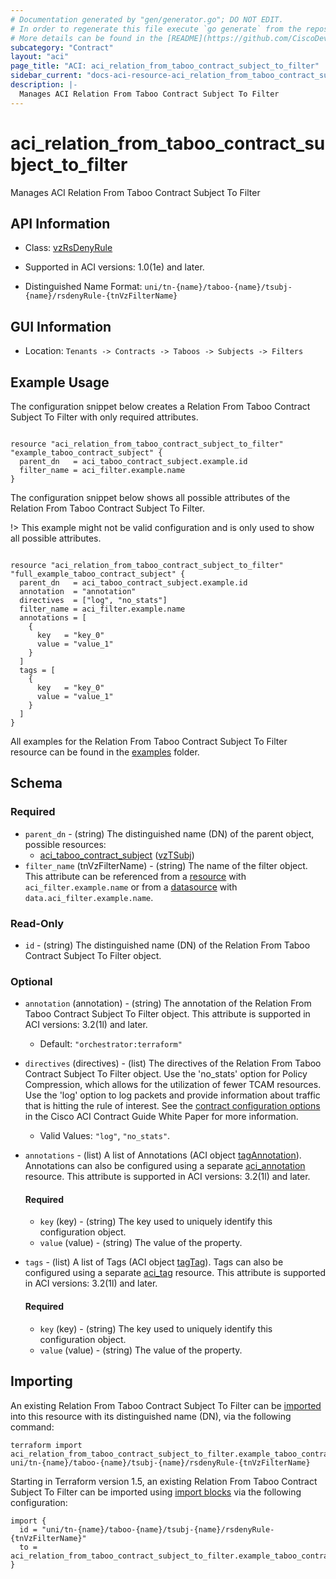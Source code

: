 ```yaml
---
# Documentation generated by "gen/generator.go"; DO NOT EDIT.
# In order to regenerate this file execute `go generate` from the repository root.
# More details can be found in the [README](https://github.com/CiscoDevNet/terraform-provider-aci/blob/master/README.md).
subcategory: "Contract"
layout: "aci"
page_title: "ACI: aci_relation_from_taboo_contract_subject_to_filter"
sidebar_current: "docs-aci-resource-aci_relation_from_taboo_contract_subject_to_filter"
description: |-
  Manages ACI Relation From Taboo Contract Subject To Filter
---
```


# aci_relation_from_taboo_contract_subject_to_filter #

Manages ACI Relation From Taboo Contract Subject To Filter



## API Information ##

* Class: [vzRsDenyRule](https://pubhub.devnetcloud.com/media/model-doc-latest/docs/app/index.html#/objects/vzRsDenyRule/overview)

* Supported in ACI versions: 1.0(1e) and later.

* Distinguished Name Format: `uni/tn-{name}/taboo-{name}/tsubj-{name}/rsdenyRule-{tnVzFilterName}`

## GUI Information ##

* Location: `Tenants -> Contracts -> Taboos -> Subjects -> Filters`

## Example Usage ##

The configuration snippet below creates a Relation From Taboo Contract Subject To Filter with only required attributes.

```hcl

resource "aci_relation_from_taboo_contract_subject_to_filter" "example_taboo_contract_subject" {
  parent_dn   = aci_taboo_contract_subject.example.id
  filter_name = aci_filter.example.name
}

```
The configuration snippet below shows all possible attributes of the Relation From Taboo Contract Subject To Filter.

!> This example might not be valid configuration and is only used to show all possible attributes.

```hcl

resource "aci_relation_from_taboo_contract_subject_to_filter" "full_example_taboo_contract_subject" {
  parent_dn   = aci_taboo_contract_subject.example.id
  annotation  = "annotation"
  directives  = ["log", "no_stats"]
  filter_name = aci_filter.example.name
  annotations = [
    {
      key   = "key_0"
      value = "value_1"
    }
  ]
  tags = [
    {
      key   = "key_0"
      value = "value_1"
    }
  ]
}

```

All examples for the Relation From Taboo Contract Subject To Filter resource can be found in the [examples](https://github.com/CiscoDevNet/terraform-provider-aci/tree/master/examples/resources/aci_relation_from_taboo_contract_subject_to_filter) folder.

## Schema ##

### Required ###

* `parent_dn` - (string) The distinguished name (DN) of the parent object, possible resources:
  - [aci_taboo_contract_subject](https://registry.terraform.io/providers/CiscoDevNet/aci/latest/docs/resources/taboo_contract_subject) ([vzTSubj](https://pubhub.devnetcloud.com/media/model-doc-latest/docs/app/index.html#/objects/vzTSubj/overview))
* `filter_name` (tnVzFilterName) - (string) The name of the filter object. This attribute can be referenced from a [resource](https://registry.terraform.io/providers/CiscoDevNet/aci/latest/docs/resources/filter) with `aci_filter.example.name` or from a [datasource](https://registry.terraform.io/providers/CiscoDevNet/aci/latest/docs/data-sources/filter) with `data.aci_filter.example.name`.

### Read-Only ###

* `id` - (string) The distinguished name (DN) of the Relation From Taboo Contract Subject To Filter object.

### Optional ###

* `annotation` (annotation) - (string) The annotation of the Relation From Taboo Contract Subject To Filter object. This attribute is supported in ACI versions: 3.2(1l) and later.
  - Default: `"orchestrator:terraform"`
* `directives` (directives) - (list) The directives of the Relation From Taboo Contract Subject To Filter object. Use the 'no_stats' option for Policy Compression, which allows for the utilization of fewer TCAM resources. Use the 'log' option to log packets and provide information about traffic that is hitting the rule of interest. See the [contract configuration options](https://www.cisco.com/c/en/us/solutions/collateral/data-center-virtualization/application-centric-infrastructure/white-paper-c11-743951.html#Contractconfigurationoptions) in the Cisco ACI Contract Guide White Paper for more information.
  - Valid Values: `"log"`, `"no_stats"`.
* `annotations` - (list) A list of Annotations (ACI object [tagAnnotation](https://pubhub.devnetcloud.com/media/model-doc-latest/docs/app/index.html#/objects/tagAnnotation/overview)). Annotations can also be configured using a separate [aci_annotation](https://registry.terraform.io/providers/CiscoDevNet/aci/latest/docs/resources/annotation) resource. This attribute is supported in ACI versions: 3.2(1l) and later.
  #### Required ####
  
    * `key` (key) - (string) The key used to uniquely identify this configuration object.
    * `value` (value) - (string) The value of the property.
* `tags` - (list) A list of Tags (ACI object [tagTag](https://pubhub.devnetcloud.com/media/model-doc-latest/docs/app/index.html#/objects/tagTag/overview)). Tags can also be configured using a separate [aci_tag](https://registry.terraform.io/providers/CiscoDevNet/aci/latest/docs/resources/tag) resource. This attribute is supported in ACI versions: 3.2(1l) and later.
  #### Required ####
  
    * `key` (key) - (string) The key used to uniquely identify this configuration object.
    * `value` (value) - (string) The value of the property.

## Importing

An existing Relation From Taboo Contract Subject To Filter can be [imported](https://www.terraform.io/docs/import/index.html) into this resource with its distinguished name (DN), via the following command:

```
terraform import aci_relation_from_taboo_contract_subject_to_filter.example_taboo_contract_subject uni/tn-{name}/taboo-{name}/tsubj-{name}/rsdenyRule-{tnVzFilterName}
```

Starting in Terraform version 1.5, an existing Relation From Taboo Contract Subject To Filter can be imported
using [import blocks](https://developer.hashicorp.com/terraform/language/import) via the following configuration:

```
import {
  id = "uni/tn-{name}/taboo-{name}/tsubj-{name}/rsdenyRule-{tnVzFilterName}"
  to = aci_relation_from_taboo_contract_subject_to_filter.example_taboo_contract_subject
}
```
